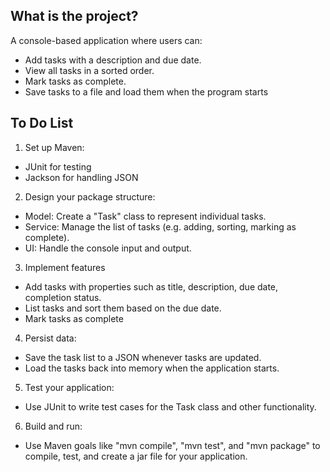 ## What is the project?
A console-based application where users can: 
- Add tasks with a description and due date.
- View all tasks in a sorted order.
- Mark tasks as complete.
- Save tasks to a file and load them when the program starts

## To Do List
1. Set up Maven:
- JUnit for testing
- Jackson for handling JSON

2. Design your package structure: 
- Model: Create a "Task" class to represent individual tasks.
- Service: Manage the list of tasks (e.g. adding, sorting, marking as complete).
- UI: Handle the console input and output.

3. Implement features
- Add tasks with properties such as title, description, due date, completion status.
- List tasks and sort them based on the due date. 
- Mark tasks as complete

4. Persist data: 
- Save the task list to a JSON whenever tasks are updated. 
- Load the tasks back into memory when the application starts.

5. Test your application:
- Use JUnit to write test cases for the Task class and other functionality.

6. Build and run: 
- Use Maven goals like "mvn compile", "mvn test", and "mvn package" to compile, test, and create a jar file for your application.